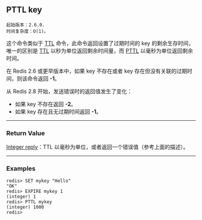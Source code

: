 ## PTTL key

    起始版本：2.6.0.
    时间复杂度：O(1)。

这个命令类似于 [TTL](ttl.md) 命令，此命令返回设置了过期时间的 key 的剩余生存时间，唯一的区别是 [TTL](ttl.md) 以秒为单位返回剩余时间量，而 [PTTL](pttl.md) 以毫秒为单位返回剩余时间。

在 Redis 2.6 或更早版本中，如果 key 不存在或者 key 存在但没有关联的过期时间，则该命令返回 **-1**。

从 Redis 2.8 开始，发送错误时的返回值发生了变化：
- 如果 key 不存在返回 **-2**。
- 如果 key 存在且无过期时间返回 **-1**。

---

### Return Value

[Integer reply](../topics/protocol.md#resp-integers)：TTL 以毫秒为单位，或者返回一个错误值（参考上面的描述）。

---

### Examples

```
redis> SET mykey "Hello"
"OK"
redis> EXPIRE mykey 1
(integer) 1
redis> PTTL mykey
(integer) 1000
redis> 
```